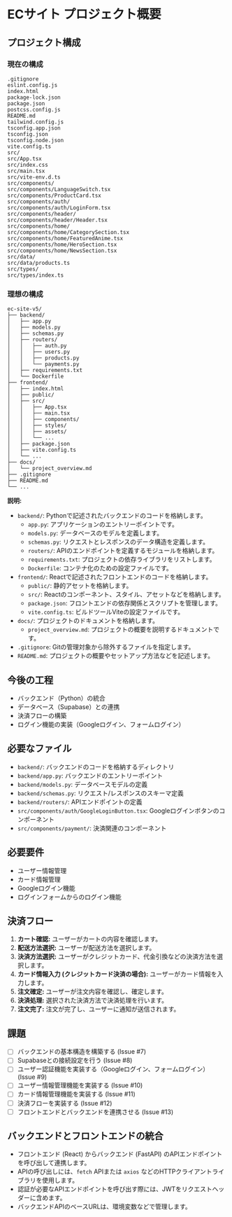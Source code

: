 # ECサイト プロジェクト概要

## プロジェクト構成

### 現在の構成

```
.gitignore
eslint.config.js
index.html
package-lock.json
package.json
postcss.config.js
README.md
tailwind.config.js
tsconfig.app.json
tsconfig.json
tsconfig.node.json
vite.config.ts
src/
src/App.tsx
src/index.css
src/main.tsx
src/vite-env.d.ts
src/components/
src/components/LanguageSwitch.tsx
src/components/ProductCard.tsx
src/components/auth/
src/components/auth/LoginForm.tsx
src/components/header/
src/components/header/Header.tsx
src/components/home/
src/components/home/CategorySection.tsx
src/components/home/FeaturedAnime.tsx
src/components/home/HeroSection.tsx
src/components/home/NewsSection.tsx
src/data/
src/data/products.ts
src/types/
src/types/index.ts
```

### 理想の構成

```
ec-site-v5/
├── backend/
│   ├── app.py
│   ├── models.py
│   ├── schemas.py
│   ├── routers/
│   │   ├── auth.py
│   │   ├── users.py
│   │   ├── products.py
│   │   └── payments.py
│   ├── requirements.txt
│   └── Dockerfile
├── frontend/
│   ├── index.html
│   ├── public/
│   ├── src/
│   │   ├── App.tsx
│   │   ├── main.tsx
│   │   ├── components/
│   │   ├── styles/
│   │   ├── assets/
│   │   └── ...
│   ├── package.json
│   ├── vite.config.ts
│   └── ...
├── docs/
│   └── project_overview.md
├── .gitignore
├── README.md
└── ...
```
**説明:**

- `backend/`: Pythonで記述されたバックエンドのコードを格納します。
    - `app.py`: アプリケーションのエントリーポイントです。
    - `models.py`: データベースのモデルを定義します。
    - `schemas.py`: リクエストとレスポンスのデータ構造を定義します。
    - `routers/`: APIのエンドポイントを定義するモジュールを格納します。
    - `requirements.txt`: プロジェクトの依存ライブラリをリストします。
    - `Dockerfile`: コンテナ化のための設定ファイルです。
- `frontend/`: Reactで記述されたフロントエンドのコードを格納します。
    - `public/`: 静的アセットを格納します。
    - `src/`: Reactのコンポーネント、スタイル、アセットなどを格納します。
    - `package.json`: フロントエンドの依存関係とスクリプトを管理します。
    - `vite.config.ts`: ビルドツールViteの設定ファイルです。
- `docs/`: プロジェクトのドキュメントを格納します。
    - `project_overview.md`: プロジェクトの概要を説明するドキュメントです。
- `.gitignore`: Gitの管理対象から除外するファイルを指定します。
- `README.md`: プロジェクトの概要やセットアップ方法などを記述します。

## 今後の工程

- バックエンド（Python）の統合
- データベース（Supabase）との連携
- 決済フローの構築
- ログイン機能の実装（Googleログイン、フォームログイン）

## 必要なファイル

- `backend/`: バックエンドのコードを格納するディレクトリ
- `backend/app.py`: バックエンドのエントリーポイント
- `backend/models.py`: データベースモデルの定義
- `backend/schemas.py`: リクエスト/レスポンスのスキーマ定義
- `backend/routers/`: APIエンドポイントの定義
- `src/components/auth/GoogleLoginButton.tsx`: Googleログインボタンのコンポーネント
- `src/components/payment/`: 決済関連のコンポーネント

## 必要要件

- ユーザー情報管理
- カード情報管理
- Googleログイン機能
- ログインフォームからのログイン機能

## 決済フロー

1. **カート確認:** ユーザーがカートの内容を確認します。
2. **配送方法選択:** ユーザーが配送方法を選択します。
3. **決済方法選択:** ユーザーがクレジットカード、代金引換などの決済方法を選択します。
4. **カード情報入力 (クレジットカード決済の場合):** ユーザーがカード情報を入力します。
5. **注文確定:** ユーザーが注文内容を確認し、確定します。
6. **決済処理:** 選択された決済方法で決済処理を行います。
7. **注文完了:** 注文が完了し、ユーザーに通知が送信されます。

## 課題

- [ ] バックエンドの基本構造を構築する (Issue #7)
- [ ] Supabaseとの接続設定を行う (Issue #8)
- [ ] ユーザー認証機能を実装する（Googleログイン、フォームログイン） (Issue #9)
- [ ] ユーザー情報管理機能を実装する (Issue #10)
- [ ] カード情報管理機能を実装する (Issue #11)
- [ ] 決済フローを実装する (Issue #12)
- [ ] フロントエンドとバックエンドを連携させる (Issue #13)

## バックエンドとフロントエンドの統合

- フロントエンド (React) からバックエンド (FastAPI) のAPIエンドポイントを呼び出して連携します。
- APIの呼び出しには、`fetch` APIまたは `axios` などのHTTPクライアントライブラリを使用します。
- 認証が必要なAPIエンドポイントを呼び出す際には、JWTをリクエストヘッダーに含めます。
- バックエンドAPIのベースURLは、環境変数などで管理します。
